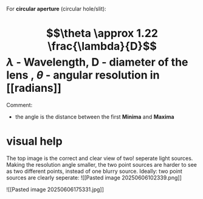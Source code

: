 For **circular aperture** (circular hole/slit):
# $$\theta \approx 1.22 \frac{\lambda}{D}$$$\lambda$ - Wavelength, D - diameter of the lens , $\theta$ - angular resolution in [[radians]]

Comment: 
- the angle is the distance between the first **Minima** and **Maxima**  

# visual help
The top image is the correct and clear view of two! seperate light sources. Making the resolution angle smaller, the two point sources are harder to see as two different points, instead of one blurry source. 
Ideally: two point sources are clearly seperate:
![[Pasted image 20250606102339.png]]

![[Pasted image 20250606175331.jpg]]